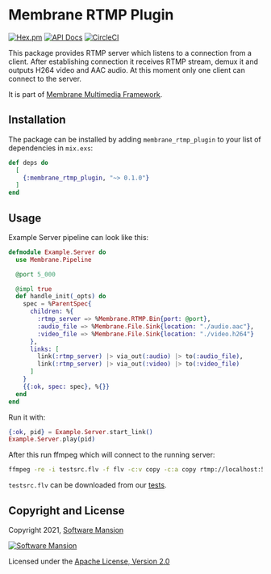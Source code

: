 # Membrane RTMP Plugin

[![Hex.pm](https://img.shields.io/hexpm/v/membrane_rtmp_plugin.svg)](https://hex.pm/packages/membrane_rtmp_plugin)
[![API Docs](https://img.shields.io/badge/api-docs-yellow.svg?style=flat)](https://hexdocs.pm/membrane_rtmp_plugin)
[![CircleCI](https://circleci.com/gh/membraneframework/membrane_rtmp_plugin.svg?style=svg)](https://circleci.com/gh/membraneframework/membrane_rtmp_plugin)

This package provides RTMP server which listens to a connection from a client.
After establishing connection it receives RTMP stream, demux it and outputs H264 video and AAC audio.
At this moment only one client can connect to the server.

It is part of [Membrane Multimedia Framework](https://membraneframework.org).

## Installation

The package can be installed by adding `membrane_rtmp_plugin` to your list of dependencies in `mix.exs`:

```elixir
def deps do
  [
    {:membrane_rtmp_plugin, "~> 0.1.0"}
  ]
end
```

## Usage
Example Server pipeline can look like this:
```elixir
defmodule Example.Server do
  use Membrane.Pipeline

  @port 5_000

  @impl true
  def handle_init(_opts) do
    spec = %ParentSpec{
      children: %{
        :rtmp_server => %Membrane.RTMP.Bin{port: @port},
        :audio_file => %Membrane.File.Sink{location: "./audio.aac"},
        :video_file => %Membrane.File.Sink{location: "./video.h264"}
      },
      links: [
        link(:rtmp_server) |> via_out(:audio) |> to(:audio_file),
        link(:rtmp_server) |> via_out(:video) |> to(:video_file)
      ]
    }
    {{:ok, spec: spec}, %{}}
  end
end
```

Run it with:

```elixir
{:ok, pid} = Example.Server.start_link()
Example.Server.play(pid)
```

After this run ffmpeg which will connect to the running server:

```bash
ffmpeg -re -i testsrc.flv -f flv -c:v copy -c:a copy rtmp://localhost:5000
```

`testsrc.flv` can be downloaded from our [tests](test/fixtures/testsrc.flv).

## Copyright and License

Copyright 2021, [Software Mansion](https://swmansion.com/?utm_source=git&utm_medium=readme&utm_campaign=membrane_rtmp_plugin)

[![Software Mansion](https://logo.swmansion.com/logo?color=white&variant=desktop&width=200&tag=membrane-github)](https://swmansion.com/?utm_source=git&utm_medium=readme&utm_campaign=membrane_rtmp_plugin)

Licensed under the [Apache License, Version 2.0](LICENSE)
